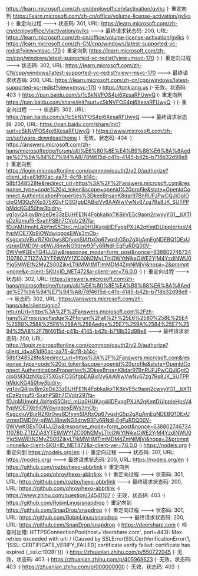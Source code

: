 https://learn.microsoft.com/zh-cn/deployoffice/vlactivation/gvlks (· 重定向到 https://learn.microsoft.com/zh-cn/office/volume-license-activation/gvlks ·)
(· 重定向过程 ---> 状态码: 301, URL: https://learn.microsoft.com/zh-cn/deployoffice/vlactivation/gvlks ---> 最终请求状态码: 200, URL: https://learn.microsoft.com/zh-cn/office/volume-license-activation/gvlks ·)
https://learn.microsoft.com/zh-CN/cpp/windows/latest-supported-vc-redist?view=msvc-170 (· 重定向到 https://learn.microsoft.com/zh-cn/cpp/windows/latest-supported-vc-redist?view=msvc-170 ·)
(· 重定向过程 ---> 状态码: 302, URL: https://learn.microsoft.com/zh-CN/cpp/windows/latest-supported-vc-redist?view=msvc-170 ---> 最终请求状态码: 200, URL: https://learn.microsoft.com/zh-cn/cpp/windows/latest-supported-vc-redist?view=msvc-170 ·)
https://tonkiang.us (· 无效，状态码: 403 ·)
https://pan.baidu.com/s/1cSkNVFOS4pi6XesaRFUwyQ (· 重定向到 https://pan.baidu.com/share/init?surl=cSkNVFOS4pi6XesaRFUwyQ ·)
(· 重定向过程 ---> 状态码: 302, URL: https://pan.baidu.com/s/1cSkNVFOS4pi6XesaRFUwyQ ---> 最终请求状态码: 200, URL: https://pan.baidu.com/share/init?surl=cSkNVFOS4pi6XesaRFUwyQ ·)
https://www.microsoft.com/zh-cn/software-download/home (· 无效，状态码: 404 ·)
https://answers.microsoft.com/zh-hans/microsoftedge/forum/all/%E6%80%8E%E4%B9%88%E6%8A%8Aedge%E7%9A%84%E7%94%A8/78f4615d-c41b-4145-b42b-b718b32d98e8 (· 重定向到 https://login.microsoftonline.com/common/oauth2/v2.0/authorize?client_id=a81d90ac-aa75-4cf8-b14c-58bf348528fe&redirect_uri=https%3A%2F%2Fanswers.microsoft.com&response_type=code%20id_token&scope=openid%20profile&state=OpenIdConnect.AuthenticationProperties%3DkeeBnsanK8dar97BnRUFJPwCQJiGglOclpGM3QzNXp375XGyFO3GfgbDABidVy6AAWwVwNv67zg7Rs8JK_SUTPPhMdcKG450hw3bldry-yg1ovQ4igyBm2eDe33zEUHFE1N4FobkaIkxTK8kVE5c9aon2cwvyYG1__bXTIsDzRzmuf5-SxahPSBh7CVqlz297fa-fDJnMUmohLAbYmS5CIrcLmUa0HUKag4iIDFvpgPXJA2qKmtDUlppIeHpsV4fypMOE7Xb9iOWdwipgosEjWs3mOb-KsgcxtuVBurRZKtr0ws8DfyynSIAftxOp67vqshG5p2gXgAmEgNDEBQ1DExUvzmnDMD0V-p6WiJ8nwNG9drw93Fv6RNdl-EgFuRDQ00V-0WVwKGEvTG4IJJ2lw&response_mode=form_post&nonce=638802746734110780.ZTI2ZjA3YTEtMWY1ZC00N2MyLThjOWYtNjkxOWE2YjM4YzdiNWU0Yjg5MWEtN2MyZS00ZjkyLTlkMWItMTlmMDM4ZmNiMjVi&nopa=2&prompt=none&x-client-SKU=ID_NET472&x-client-ver=7.6.0.0 ·)
(· 重定向过程 ---> 状态码: 302, URL: https://answers.microsoft.com/zh-hans/microsoftedge/forum/all/%E6%80%8E%E4%B9%88%E6%8A%8Aedge%E7%9A%84%E7%94%A8/78f4615d-c41b-4145-b42b-b718b32d98e8 ---> 状态码: 302, URL: https://answers.microsoft.com/zh-hans/site/silentsignin?returnUrl=https%3A%2F%2Fanswers.microsoft.com%2Fzh-hans%2Fmicrosoftedge%2Fforum%2Fall%2F%25E6%2580%258E%25E4%25B9%2588%25E6%258A%258Aedge%25E7%259A%2584%25E7%2594%25A8%2F78f4615d-c41b-4145-b42b-b718b32d98e8 ---> 最终请求状态码: 200, URL: https://login.microsoftonline.com/common/oauth2/v2.0/authorize?client_id=a81d90ac-aa75-4cf8-b14c-58bf348528fe&redirect_uri=https%3A%2F%2Fanswers.microsoft.com&response_type=code%20id_token&scope=openid%20profile&state=OpenIdConnect.AuthenticationProperties%3DkeeBnsanK8dar97BnRUFJPwCQJiGglOclpGM3QzNXp375XGyFO3GfgbDABidVy6AAWwVwNv67zg7Rs8JK_SUTPPhMdcKG450hw3bldry-yg1ovQ4igyBm2eDe33zEUHFE1N4FobkaIkxTK8kVE5c9aon2cwvyYG1__bXTIsDzRzmuf5-SxahPSBh7CVqlz297fa-fDJnMUmohLAbYmS5CIrcLmUa0HUKag4iIDFvpgPXJA2qKmtDUlppIeHpsV4fypMOE7Xb9iOWdwipgosEjWs3mOb-KsgcxtuVBurRZKtr0ws8DfyynSIAftxOp67vqshG5p2gXgAmEgNDEBQ1DExUvzmnDMD0V-p6WiJ8nwNG9drw93Fv6RNdl-EgFuRDQ00V-0WVwKGEvTG4IJJ2lw&response_mode=form_post&nonce=638802746734110780.ZTI2ZjA3YTEtMWY1ZC00N2MyLThjOWYtNjkxOWE2YjM4YzdiNWU0Yjg5MWEtN2MyZS00ZjkyLTlkMWItMTlmMDM4ZmNiMjVi&nopa=2&prompt=none&x-client-SKU=ID_NET472&x-client-ver=7.6.0.0 ·)
https://nodejs.org (· 重定向到 https://nodejs.org/en ·)
(· 重定向过程 ---> 状态码: 307, URL: https://nodejs.org/ ---> 最终请求状态码: 200, URL: https://nodejs.org/en ·)
https://github.com/rozbo/hexo-abbrlink (· 重定向到 https://github.com/ohroy/hexo-abbrlink ·)
(· 重定向过程 ---> 状态码: 301, URL: https://github.com/rozbo/hexo-abbrlink ---> 最终请求状态码: 200, URL: https://github.com/ohroy/hexo-abbrlink ·)
https://www.zhihu.com/question/34541107 (· 无效，状态码: 403 ·)
https://github.com/RobinLinus/snapdrop (· 重定向到 https://github.com/SnapDrop/snapdrop ·)
(· 重定向过程 ---> 状态码: 301, URL: https://github.com/RobinLinus/snapdrop ---> 最终请求状态码: 200, URL: https://github.com/SnapDrop/snapdrop ·)
https://deershare.com (· 检查时出错: HTTPSConnectionPool(host='deershare.com', port=443): Max retries exceeded with url: / (Caused by SSLError(SSLCertVerificationError(1, '[SSL: CERTIFICATE_VERIFY_FAILED] certificate verify failed: certificate has expired (_ssl.c:1028)'))) ·)
https://zhuanlan.zhihu.com/p/550722045 (· 无效，状态码: 403 ·)
https://zhuanlan.zhihu.com/p/405968623 (· 无效，状态码: 403 ·)
https://zhuanlan.zhihu.com/p/000000000 (· 无效，状态码: 403 ·)
